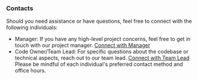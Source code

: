 ### Contacts

Should you need assistance or have questions, feel free to connect with the following individuals:
- Manager: If you have any high-level project concerns, feel free to get in touch with our project manager. [Connect with Manager](:manager_link)
- Code Owner/Team Lead: For specific questions about the codebase or technical aspects, reach out to our team lead. [Connect with Team Lead](:team_lead_link)
Please be mindful of each individual's preferred contact method and office hours.
